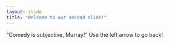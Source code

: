 ```yaml
---
layout: slide
title: "Welcome to our second slide!"
---
```

"Comedy is subjective, Murray!"
Use the left arrow to go back!
